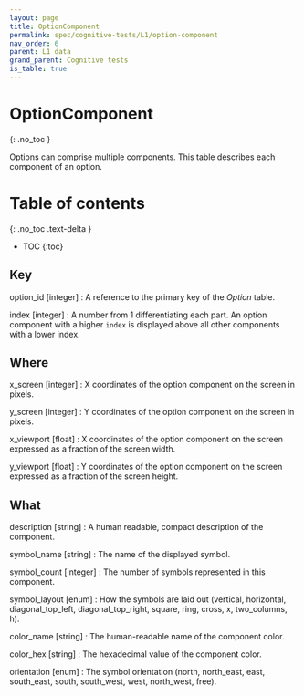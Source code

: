 ```yaml
---
layout: page
title: OptionComponent
permalink: spec/cognitive-tests/L1/option-component
nav_order: 6
parent: L1 data
grand_parent: Cognitive tests
is_table: true
---
```


# <i class="fa fa-table"></i> OptionComponent
{: .no_toc }

Options can comprise multiple components. This table describes each component of an option.


# Table of contents
{: .no_toc .text-delta }
- TOC
{:toc}


## Key

option_id [integer]
: A reference to the primary key of the *<i class="fa fa-table"></i> Option* table.


index [integer]
: A number from 1 differentiating each part. An option component with a higher `index` is displayed above all other components with a lower index.


## Where

x_screen [integer]
: X coordinates of the option component on the screen in pixels. 


y_screen [integer]
: Y coordinates of the option component on the screen in pixels. 


x_viewport [float]
: X coordinates of the option component on the screen expressed as a fraction of the screen width. 


y_viewport [float]
: Y coordinates of the option component on the screen expressed as a fraction of the screen height. 


## What

description [string]
: A human readable, compact description of the component.

symbol_name [string]
: The name of the displayed symbol.


symbol_count [integer]
: The number of symbols represented in this component.


symbol_layout [enum]
: How the symbols are laid out (vertical, horizontal, diagonal_top_left, diagonal_top_right, square, ring, cross, x, two_columns, h).


color_name [string]
: The human-readable name of the component color.


color_hex [string]
: The hexadecimal value of the component color.


orientation [enum]
: The symbol orientation (north, north_east, east, south_east, south, south_west, west, north_west, free).

